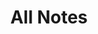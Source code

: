 ---
title: All Notes
layout: genome-project/list
displayCollection: genome-project-note
status: seedling
---